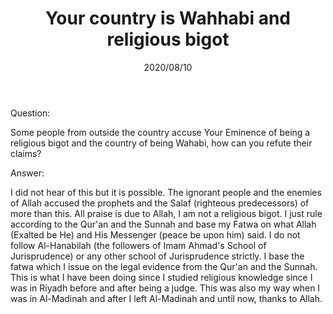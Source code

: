 ﻿---
title: "Your country is Wahhabi and religious bigot"
publisher: "alsalafiyyah@icloud.com"
source: "Majmu' Fatawa wa Muqolat 8/34"
hijri: Dhul-Hijjah 19, 1441 AH
date: 2020/08/10
category: [wahhabism]
shaykhs: Shaykh Abdul-Aziz ibn Baz
---

Question: 

Some people from outside the country accuse Your Eminence of being a religious bigot and the country of being Wahabi, how can you refute their claims?

Answer: 

I did not hear of this but it is possible. The ignorant people and the enemies of Allah accused the prophets and the Salaf (righteous predecessors) of more than this. All praise is due to Allah, I am not a religious bigot. I just rule according to the Qur'an and the Sunnah and base my Fatwa on what Allah (Exalted be He) and His Messenger (peace be upon him) said. I do not follow Al-Hanabilah (the followers of Imam Ahmad's School of Jurisprudence) or any other school of Jurisprudence strictly. I base the fatwa which I issue on the legal evidence from the Qur'an and the Sunnah. This is what I have been doing since I studied religious knowledge since I was in Riyadh before and after being a judge. This was also my way when I was in Al-Madinah and after I left Al-Madinah and until now, thanks to Allah.
